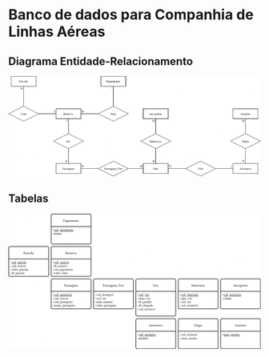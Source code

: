 # Banco de dados para Companhia de Linhas Aéreas

## Diagrama Entidade-Relacionamento

![Diagrama Entidade-Relacionamento](./linhas-aereas-ER.drawio.png)

## Tabelas

![Tabelas](./linhas-aereas-Tables.drawio.png)
